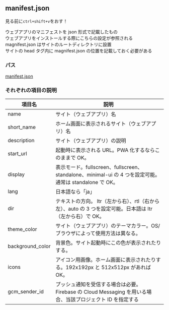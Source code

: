 ## manifest.json

見る前に`ctrl+shift+v`をおす！

ウェブアプリのマニフェストを json 形式で記載したもの  
ウェブアプリをインストールする際にこちらの設定が参照される  
magnifest.json はサイトのルートディレクトリに設置  
サイトの head タグ内に magnifest.json の位置を記載しておく必要がある

### パス

[manifest.json](../public/manifest.json)

### それぞれの項目の説明

| 項目名           | 説明                                                                                                       |
| ---------------- | ---------------------------------------------------------------------------------------------------------- |
| name             | サイト（ウェブアプリ）名                                                                                   |
| short_name       | ホーム画面に表示されるサイト（ウェブアプリ）名                                                             |
| description      | サイト（ウェブアプリ）の説明                                                                               |
| start_url        | 起動時に表示される URL。PWA 化するならこのままで OK。                                                      |
| display          | 表示モード。fullscreen、fullscreen、standalone、minimal-ui の 4 つを設定可能。 通常は standalone で OK。   |
| lang             | 日本語なら「ja」                                                                                           |
| dir              | テキストの方向。 ltr（左から右）、rtl（右から左）、auto の 3 つを設定可能。日本語は ltr（左から右）で OK。 |
| theme_color      | サイト（ウェブアプリ）のテーマカラー。OS/ブラウザによって使用方法は異なる。                                |
| background_color | 背景色。サイト起動時にこの色が表示されたりする。                                                           |
| icons            | アイコン用画像。ホーム画面に表示されたりする。192x192px と 512x512px があれば OK。                         |
| gcm_sender_id    | プッシュ通知を受信する場合は必要。Firebase の Cloud Messaging を用いる場合、当該プロジェクト ID を指定する |
